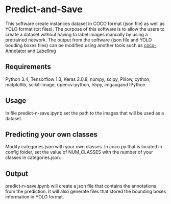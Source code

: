 # Predict-and-Save

This software create instances dataset in COCO format (json file) as well as YOLO format (txt files). The purpose of this software is to allow the users to create a dataset without having to label images manually by using a pretrained network. The output from the software (json file and YOLO bouding boxes files) can be modified using another tools such as [coco-Annotator](https://github.com/jsbroks/coco-annotator.git) and [LabelImg](https://github.com/tzutalin/labelImg)

## Requirements
Python 3.4, Tensorflow 1.3, Keras 2.0.8, numpy, scipy, Pillow, cython, matplotlib, scikit-image, opencv-python, h5py, imgaugand IPython

## Usage
In file predict-n-save.ipynb set the path to the images that will be used as a dataset.

## Predicting your own classes
Modify categories.json with your own classes. In coco.py that is located in config folder, set the value of NUM_CLASSES with the number of your classes in categories.json.

## Output
predict-n-save.ipynb will create a json file that contains the annotations from the prediction. It will also generate files that stored the bounding boxes information in YOLO format.
